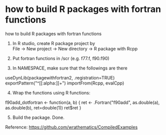 # how to build R packages with fortran functions
how to build R packages with fortran functions

1. In R studio, create R package project by     
File -> New project -> New directory -> R package with Rcpp

2. Put fortran functions in /scr (e.g. f77.f, f90.f90)

3. In NAMESPACE, make sure that the followings are there

useDynLib(packagewithfortran2, .registration=TRUE)
exportPattern("^[[:alpha:]]+")
importFrom(Rcpp, evalCpp)

4. Wrap the functions using R functions:

f90add_dotfortran <- function(a, b)
{
  ret <- .Fortran("f90add", as.double(a), as.double(b), ret=double(1))
  ret$ret
}

5. Build the package. Done.

Reference: https://github.com/wrathematics/CompiledExamples
